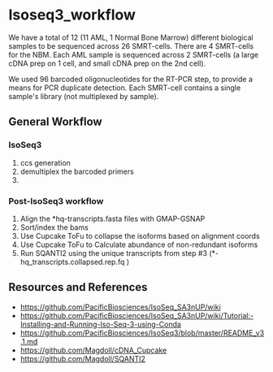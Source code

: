 # Isoseq3_workflow


We have a total of 12 (11 AML, 1 Normal Bone Marrow) different biological samples to be sequenced across 26 SMRT-cells.  There are 4 SMRT-cells for the NBM.  Each AML sample is sequenced across 2 SMRT-cells (a large cDNA prep on 1 cell, and small cDNA prep on the 2nd cell).

We used 96 barcoded oligonucleotides for the RT-PCR step, to provide a means for PCR duplicate detection. Each SMRT-cell contains a single sample's library (not multiplexed by sample).

## General Workflow

### IsoSeq3
1. ccs generation
2. demultiplex the barcoded primers
3.

### Post-IsoSeq3 workflow
1. Align the *hq-transcripts.fasta files with GMAP-GSNAP
2. Sort/index the bams 
3. Use Cupcake ToFu to collapse the isoforms based on alignment coords
4. Use Cupcake ToFu to Calculate abundance of non-redundant isoforms
5. Run SQANTI2 using the unique transcripts from step #3 (*-hq_transcripts.collapsed.rep.fq )


## Resources and References

- https://github.com/PacificBiosciences/IsoSeq_SA3nUP/wiki
- https://github.com/PacificBiosciences/IsoSeq_SA3nUP/wiki/Tutorial:-Installing-and-Running-Iso-Seq-3-using-Conda
- https://github.com/PacificBiosciences/IsoSeq3/blob/master/README_v3.1.md
- https://github.com/Magdoll/cDNA_Cupcake
- https://github.com/Magdoll/SQANTI2
